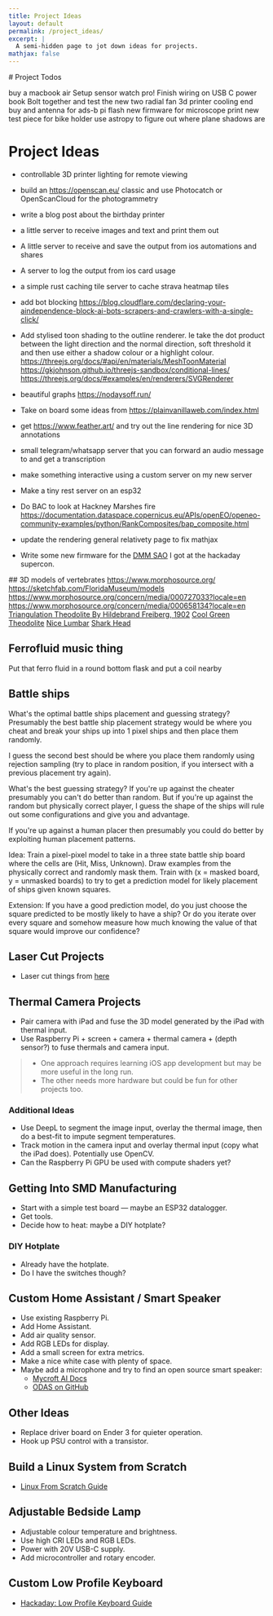 ```yaml
---
title: Project Ideas
layout: default
permalink: /project_ideas/
excerpt: |
  A semi-hidden page to jot down ideas for projects.
mathjax: false
---
```


# Project Todos

buy a macbook air
Setup sensor watch pro!
Finish wiring on USB C power book
Bolt together and test the new two radial fan 3d printer cooling end
buy and antenna for ads-b pi
flash new firmware for microscope
print new test piece for bike holder
use astropy to figure out where plane shadows are




# Project Ideas
* controllable 3D printer lighting for remote viewing

* build an https://openscan.eu/ classic and use Photocatch or OpenScanCloud for the photogrammetry

* write a blog post about the birthday printer
* a little server to receive images and text and print them out
* A little server to receive and save the output from ios automations and shares
* A server to log the output from ios card usage

* a simple rust caching tile server to cache strava heatmap tiles

* add bot blocking https://blog.cloudflare.com/declaring-your-aindependence-block-ai-bots-scrapers-and-crawlers-with-a-single-click/

* Add stylised toon shading to the outline renderer. Ie take the dot product between the light direction and the normal direction, soft threshold it and then use either a shadow colour or a highlight colour.
     https://threejs.org/docs/#api/en/materials/MeshToonMaterial
     https://gkjohnson.github.io/threejs-sandbox/conditional-lines/
     https://threejs.org/docs/#examples/en/renderers/SVGRenderer


* beautiful graphs https://nodaysoff.run/

* Take on board some ideas from https://plainvanillaweb.com/index.html

* get https://www.feather.art/ and try out the line rendering for nice 3D annotations

* small telegram/whatsapp server that you can forward an audio message to and get a transcription

* make something interactive using a custom server on my new server

* Make a tiny rest server on an esp32

* Do BAC to look at Hackney Marshes fire https://documentation.dataspace.copernicus.eu/APIs/openEO/openeo-community-examples/python/RankComposites/bap_composite.html

* update the rendering general relativety page to fix mathjax

* Write some new firmware for the [DMM SAO](https://github.com/flummer/dmm-sao/blob/main/firmware/code.py) I got at the hackaday supercon.

## 3D models of vertebrates
https://www.morphosource.org/
https://sketchfab.com/FloridaMuseum/models
https://www.morphosource.org/concern/media/000727033?locale=en
https://www.morphosource.org/concern/media/000658134?locale=en
[Triangulation Theodolite By Hildebrand Freiberg, 1902](https://www.morphosource.org/concern/media/000657801?locale=en)
[Cool Green Theodolite](https://www.morphosource.org/concern/media/000655681?locale=en)
[Nice Lumbar](https://www.morphosource.org/concern/media/000532571?locale=en)
[Shark Head](https://www.morphosource.org/concern/media/000677539?locale=en)

## Ferrofluid music thing

Put that ferro fluid in a round bottom flask and put a coil nearby

## Battle ships

What's the optimal battle ships placement and guessing strategy?
Presumably the best battle ship placement strategy would be where you cheat and break your ships up into 1 pixel ships and then place them randomly.

I guess the second best should be where you place them randomly using rejection sampling (try to place in random position, if you intersect with a previous placement try again).

What's the best guessing strategy? If you're up against the cheater presumably you can't do better than random. But if you're up against the random but physically correct player, I guess the shape of the ships will rule out some configurations and give you and advantage.

If you're up against a human placer then presumably you could do better by exploiting human placement patterns.

Idea: Train a pixel-pixel model to take in a three state battle ship board where the cells are (Hit, Miss, Unknown). Draw examples from the physically correct and randomly mask them. Train with (x = masked board, y = unmasked boards) to try to get a prediction model for likely placement of ships given known squares.

Extension: If you have a good prediction model, do you just choose the square predicted to be mostly likely to have a ship? Or do you iterate over every square and somehow measure how much knowing the value of that square would improve our confidence?

## Laser Cut Projects

- Laser cut things from [here](https://blogs.loc.gov/maps/2025/03/globe-gores/)

## Thermal Camera Projects

- Pair camera with iPad and fuse the 3D model generated by the iPad with thermal input.
- Use Raspberry Pi + screen + camera + thermal camera + (depth sensor?) to fuse thermals and camera input.

> - One approach requires learning iOS app development but may be more useful in the long run.
> - The other needs more hardware but could be fun for other projects too.

### Additional Ideas

- Use DeepL to segment the image input, overlay the thermal image, then do a best-fit to impute segment temperatures.
- Track motion in the camera input and overlay thermal input (copy what the iPad does). Potentially use OpenCV.
- Can the Raspberry Pi GPU be used with compute shaders yet?

## Getting Into SMD Manufacturing

- Start with a simple test board — maybe an ESP32 datalogger.
- Get tools.
- Decide how to heat: maybe a DIY hotplate?

### DIY Hotplate

- Already have the hotplate.
- Do I have the switches though?

## Custom Home Assistant / Smart Speaker

- Use existing Raspberry Pi.
- Add Home Assistant.
- Add air quality sensor.
- Add RGB LEDs for display.
- Add a small screen for extra metrics.
- Make a nice white case with plenty of space.
- Maybe add a microphone and try to find an open source smart speaker:
  - [Mycroft AI Docs](https://mycroft-ai.gitbook.io/docs/using-mycroft-ai/get-mycroft/linux)
  - [ODAS on GitHub](https://github.com/introlab/odas)

## Other Ideas

- Replace driver board on Ender 3 for quieter operation.
- Hook up PSU control with a transistor.

## Build a Linux System from Scratch

- [Linux From Scratch Guide](https://linuxfromscratch.org/lfs/view/stable/)

## Adjustable Bedside Lamp

- Adjustable colour temperature and brightness.
- Use high CRI LEDs and RGB LEDs.
- Power with 20V USB-C supply.
- Add microcontroller and rotary encoder.

## Custom Low Profile Keyboard

- [Hackaday: Low Profile Keyboard Guide](https://hackaday.com/2022/03/16/a-clear-guide-for-a-low-profile-bespoke-keyboard/)
